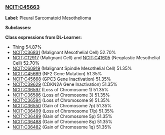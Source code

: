 
### [NCIT:C45663](http://purl.obolibrary.org/obo/NCIT_C45663)
**Label:** Pleural Sarcomatoid Mesothelioma

**Subclasses:** 

**Class expressions from DL-Learner:**

- Thing 54.87%
- [NCIT:C36831](http://purl.obolibrary.org/obo/NCIT_C36831) (Malignant Mesothelial Cell) 52.70%
- [NCIT:C12917](http://purl.obolibrary.org/obo/NCIT_C12917) (Malignant Cell) and [NCIT:C41605](http://purl.obolibrary.org/obo/NCIT_C41605) (Neoplastic Mesothelial Cell) 52.70%
- [NCIT:C60919](http://purl.obolibrary.org/obo/NCIT_C60919) (Malignant Spindle Mesothelial Cell) 51.35%
- [NCIT:C45669](http://purl.obolibrary.org/obo/NCIT_C45669) (NF2 Gene Mutation) 51.35%
- [NCIT:C45668](http://purl.obolibrary.org/obo/NCIT_C45668) (GPC3 Gene Inactivation) 51.35%
- [NCIT:C39629](http://purl.obolibrary.org/obo/NCIT_C39629) (CDKN2A Gene Inactivation) 51.35%
- [NCIT:C36597](http://purl.obolibrary.org/obo/NCIT_C36597) (Loss of Chromosome 1) 51.35%
- [NCIT:C36586](http://purl.obolibrary.org/obo/NCIT_C36586) (Loss of Chromosome 3) 51.35%
- [NCIT:C36584](http://purl.obolibrary.org/obo/NCIT_C36584) (Loss of Chromosome 9) 51.35%
- [NCIT:C36550](http://purl.obolibrary.org/obo/NCIT_C36550) (Gain of Chromosome 7p) 51.35%
- [NCIT:C36499](http://purl.obolibrary.org/obo/NCIT_C36499) (Loss of Chromosome 17p) 51.35%
- [NCIT:C36489](http://purl.obolibrary.org/obo/NCIT_C36489) (Gain of Chromosome 5p) 51.35%
- [NCIT:C36488](http://purl.obolibrary.org/obo/NCIT_C36488) (Gain of Chromosome 8q) 51.35%
- [NCIT:C36482](http://purl.obolibrary.org/obo/NCIT_C36482) (Gain of Chromosome 1q) 51.35%



